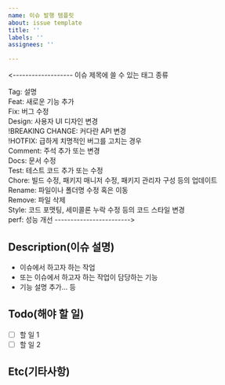 ```yaml
---
name: 이슈 발행 템플릿
about: issue template
title: ''
labels: ''
assignees: ''

---
```


<-------------------
이슈 제목에 쓸 수 있는 태그 종류

Tag: 설명  
Feat: 새로운 기능 추가  
Fix: 버그 수정  
Design: 사용자 UI 디자인 변경  
!BREAKING CHANGE: 커다란 API 변경  
!HOTFIX: 급하게 치명적인 버그를 고치는 경우  
Comment: 주석 추가 또는 변경  
Docs: 문서 수정  
Test: 테스트 코드 추가 또는 수정  
Chore: 빌드 수정, 패키지 매니저 수정, 패키지 관리자 구성 등의 업데이트  
Rename: 파일이나 폴더명 수정 혹은 이동  
Remove: 파일 삭제  
Style: 코드 포맷팅, 세미콜론 누락 수정 등의 코드 스타일 변경  
perf: 성능 개선
------------------------>

## Description(이슈 설명)

- 이슈에서 하고자 하는 작업
- 또는 이슈에서 하고자 하는 작업이 담당하는 기능
- 기능 설명 추가… 등

## Todo(해야 할 일)

- [ ]  할 일 1
- [ ]  할 일 2

## Etc(기타사항)
